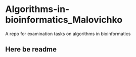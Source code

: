 # Algorithms-in-bioinformatics_Malovichko
A repo for examination tasks on algorithms in bioinformatics

## Here be readme

